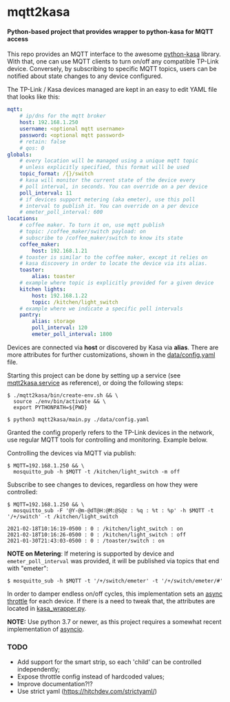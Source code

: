 # mqtt2kasa
#### Python-based project that provides wrapper to python-kasa for MQTT access

This repo provides an MQTT interface to the awesome [python-kasa](https://github.com/python-kasa/python-kasa) library.
With that, one can use MQTT clients to turn on/off any compatible TP-Link device. Conversely, by subscribing
to specific MQTT topics, users can be notified about state changes to any device configured.

The TP-Link / Kasa devices managed are kept in an easy to edit YAML file that looks like this:

```yaml
mqtt:
    # ip/dns for the mqtt broker
    host: 192.168.1.250
    username: <optional mqtt username>
    password: <optional mqtt password>
    # retain: false
    # qos: 0
globals:
    # every location will be managed using a unique mqtt topic
    # unless explicitly specified, this format will be used
    topic_format: /{}/switch
    # kasa will monitor the current state of the device every
    # poll interval, in seconds. You can override on a per device
    poll_interval: 11
    # if devices support metering (aka emeter), use this poll
    # interval to publish it. You can override on a per device
    # emeter_poll_interval: 600
locations:
    # coffee maker. To turn it on, use mqtt publish
    # topic: /coffee_maker/switch payload: on
    # subscribe to /coffee_maker/switch to know its state
    coffee_maker:
        host: 192.168.1.21
    # toaster is similar to the coffee maker, except it relies on
    # kasa discovery in order to locate the device via its alias.
    toaster:
        alias: toaster
    # example where topic is explicitly provided for a given device
    kitchen lights:
        host: 192.168.1.22
        topic: /kitchen/light_switch
    # example where we indicate a specific poll intervals
    pantry:
        alias: storage
        poll_interval: 120
        emeter_poll_interval: 1800
```

Devices are connected via **host** or discovered by Kasa via **alias**. There are more attributes
for further customizations, shown in the
[data/config.yaml](https://github.com/flavio-fernandes/mqtt2kasa/blob/main/data/config.yaml) file.

Starting this project can be done by setting up a service (see 
[mqtt2kasa.service](https://github.com/flavio-fernandes/mqtt2kasa/blob/main/mqtt2kasa/bin/mqtt2kasa.service.vagrant) as 
reference), or doing the following steps:
```shell script
$ ./mqtt2kasa/bin/create-env.sh && \
  source ./env/bin/activate && \
  export PYTHONPATH=${PWD}

$ python3 mqtt2kasa/main.py ./data/config.yaml
```

Granted the config properly refers to the TP-Link devices in the network, use regular MQTT tools for
controlling and monitoring. Example below.

Controlling the devices via MQTT via publish:
```shell script
$ MQTT=192.168.1.250 && \
  mosquitto_pub -h $MQTT -t /kitchen/light_switch -m off
```

Subscribe to see changes to devices, regardless on how they were controlled:
```shell script
$ MQTT=192.168.1.250 && \
  mosquitto_sub -F '@Y-@m-@dT@H:@M:@S@z : %q : %t : %p' -h $MQTT -t '/+/switch' -t /kitchen/light_switch

2021-02-18T10:16:19-0500 : 0 : /kitchen/light_switch : on
2021-02-18T10:16:26-0500 : 0 : /kitchen/light_switch : off
2021-01-30T21:43:03-0500 : 0 : /toaster/switch : on
```

**NOTE on Metering**: If metering is supported by device and `emeter_poll_interval` was provided, it will be published via topics that end with "emeter":

```
$ mosquitto_sub -h $MQTT -t '/+/switch/emeter' -t '/+/switch/emeter/#'
```

In order to damper endless on/off cycles, this implementation sets an 
[async throttle](https://pypi.org/project/asyncio-throttle/) for each device.
If there is a need to tweak that, the attributes are located in
[kasa_wrapper.py](https://github.com/flavio-fernandes/mqtt2kasa/blob/60e37a8e527a04eee54853d42366de314c10cefe/mqtt2kasa/kasa_wrapper.py#L30-L31).

**NOTE:** Use python 3.7 or newer, as this project requires a somewhat
recent implementation of [asyncio](https://realpython.com/async-io-python/).

### TODO

- Add support for the smart strip, so each 'child' can be controlled independently;
- Expose throttle config instead of hardcoded values;
- Improve documentation?!?
- Use strict yaml (https://hitchdev.com/strictyaml/)
